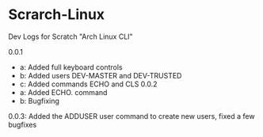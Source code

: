# Scrarch-Linux
Dev Logs for Scratch "Arch Linux CLI"

0.0.1
 - a: Added full keyboard controls
 - b: Added users DEV-MASTER and DEV-TRUSTED
 - c: Added commands ECHO and CLS
0.0.2
 - a: Added ECHO. command
 - b: Bugfixing

0.0.3: Added the ADDUSER user command to create new users, fixed a few bugfixes
